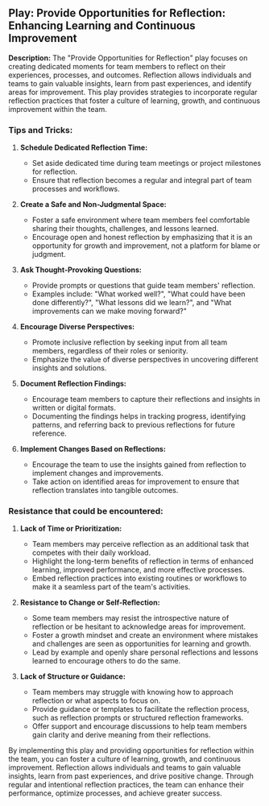 ## Play: Provide Opportunities for Reflection: Enhancing Learning and Continuous Improvement

**Description:**
The "Provide Opportunities for Reflection" play focuses on creating dedicated moments for team members to reflect on their experiences, processes, and outcomes. Reflection allows individuals and teams to gain valuable insights, learn from past experiences, and identify areas for improvement. This play provides strategies to incorporate regular reflection practices that foster a culture of learning, growth, and continuous improvement within the team.

### Tips and Tricks:

1. **Schedule Dedicated Reflection Time:**
   - Set aside dedicated time during team meetings or project milestones for reflection.
   - Ensure that reflection becomes a regular and integral part of team processes and workflows.

2. **Create a Safe and Non-Judgmental Space:**
   - Foster a safe environment where team members feel comfortable sharing their thoughts, challenges, and lessons learned.
   - Encourage open and honest reflection by emphasizing that it is an opportunity for growth and improvement, not a platform for blame or judgment.

3. **Ask Thought-Provoking Questions:**
   - Provide prompts or questions that guide team members' reflection.
   - Examples include: "What worked well?", "What could have been done differently?", "What lessons did we learn?", and "What improvements can we make moving forward?"

4. **Encourage Diverse Perspectives:**
   - Promote inclusive reflection by seeking input from all team members, regardless of their roles or seniority.
   - Emphasize the value of diverse perspectives in uncovering different insights and solutions.

5. **Document Reflection Findings:**
   - Encourage team members to capture their reflections and insights in written or digital formats.
   - Documenting the findings helps in tracking progress, identifying patterns, and referring back to previous reflections for future reference.

6. **Implement Changes Based on Reflections:**
   - Encourage the team to use the insights gained from reflection to implement changes and improvements.
   - Take action on identified areas for improvement to ensure that reflection translates into tangible outcomes.

### Resistance that could be encountered:

1. **Lack of Time or Prioritization:**
   - Team members may perceive reflection as an additional task that competes with their daily workload.
   - Highlight the long-term benefits of reflection in terms of enhanced learning, improved performance, and more effective processes.
   - Embed reflection practices into existing routines or workflows to make it a seamless part of the team's activities.

2. **Resistance to Change or Self-Reflection:**
   - Some team members may resist the introspective nature of reflection or be hesitant to acknowledge areas for improvement.
   - Foster a growth mindset and create an environment where mistakes and challenges are seen as opportunities for learning and growth.
   - Lead by example and openly share personal reflections and lessons learned to encourage others to do the same.

3. **Lack of Structure or Guidance:**
   - Team members may struggle with knowing how to approach reflection or what aspects to focus on.
   - Provide guidance or templates to facilitate the reflection process, such as reflection prompts or structured reflection frameworks.
   - Offer support and encourage discussions to help team members gain clarity and derive meaning from their reflections.

By implementing this play and providing opportunities for reflection within the team, you can foster a culture of learning, growth, and continuous improvement. Reflection allows individuals and teams to gain valuable insights, learn from past experiences, and drive positive change. Through regular and intentional reflection practices, the team can enhance their performance, optimize processes, and achieve greater success.